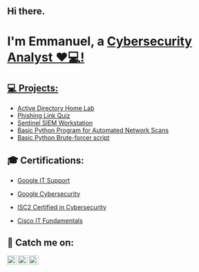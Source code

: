 <h2>Hi there.</h2> 
<h1>I'm Emmanuel, a <a href="https://linkedin.com/in/ugoochukwu-emmanuel-nwani/">Cybersecurity Analyst ❤💻! </h1>

<h2>💻 Projects:</h2>

  - [Active Directory Home Lab](https://github.com/EmmyNwani/Active-directory)
  - [Phishing Link Quiz]()
  - [Sentinel SIEM Workstation]()
  - [Basic Python Program for Automated Network Scans]()
  - [Basic Python Brute-forcer script]()

<h2>🎓 Certifications:</h2>
 
  - [Google IT Support](https://www.coursera.org/account/accomplishments/specialization/certificate/GVYBTFX74JC4)
  
  - [Google Cybersecurity](https://coursera.org/share/3aa9eb64fbe3579fa3302d74c94df648)
  
  - [ISC2 Certified in Cybersecurity](file:///C:/Users/Home/Downloads/Official_CC_Course_Completion_Certificate_Official_ISC2_CC_Online_Self-Paced_Training_-_1M_Nwani.pdf)

  - [Cisco IT Fundamentals](file:///C:/Users/Home/Downloads/Official_CC_Course_Completion_Certificate_Official_ISC2_CC_Online_Self-Paced_Training_-_1M_Nwani.pdf)

<h2> 👀 Catch me on:</h2>

[<img align="left" alt="Emmanuel | Twitter" width="22px" src="https://cdn.jsdelivr.net/npm/simple-icons@v3/icons/twitter.svg" />][twitter]
[<img align="left" alt="Emmanuel | LinkedIn" width="22px" src="https://cdn.jsdelivr.net/npm/simple-icons@v3/icons/linkedin.svg" />][linkedin]
[<img align="left" alt="Emmanuel | Discord" width="22px" src="https://cdn.jsdelivr.net/npm/simple-icons@v3/icons/discord.svg" />][discord]

[twitter]: https://twitter.com/NwaniUgochukwu
[linkedin]: https://linkedin.com/in/ugoochukwu-emmanuel-nwani/
[discord]: https://discord.com/emmynwani
